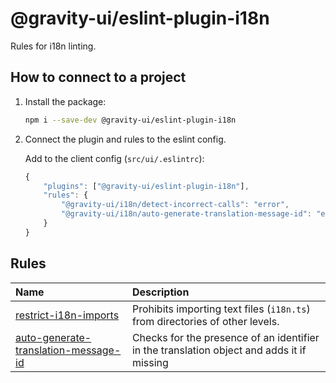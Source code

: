 # @gravity-ui/eslint-plugin-i18n

Rules for i18n linting.

## How to connect to a project

1. Install the package:

    ```sh
    npm i --save-dev @gravity-ui/eslint-plugin-i18n
    ```

2. Connect the plugin and rules to the eslint config.

    Add to the client config (`src/ui/.eslintrc`):

    ```js
    {
        "plugins": ["@gravity-ui/eslint-plugin-i18n"],
        "rules": {
            "@gravity-ui/i18n/detect-incorrect-calls": "error",
            "@gravity-ui/i18n/auto-generate-translation-message-id": "error"
        }
    }
    ```

## Rules

| Name                                                                                                                 | Description                                                                        |
| :--------------------------------------------------------------------------------------------------------------------| :----------------------------------------------------------------------------------|
| [restrict-i18n-imports](docs/rules/restrict-i18n-imports.md)                                                         | Prohibits importing text files (`i18n.ts`) from directories of other levels. |
| [auto-generate-translation-message-id](docs/rules/auto-generate-translation-message-id.md)                           | Checks for the presence of an identifier in the translation object and adds it if missing |
